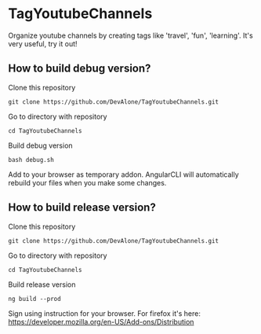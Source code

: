 # TagYoutubeChannels

Organize youtube channels by creating tags like 'travel', 'fun', 'learning'. It's very useful, try it out!

## How to build debug version?

Clone this repository

`git clone https://github.com/DevAlone/TagYoutubeChannels.git`

Go to directory with repository

`cd TagYoutubeChannels`

Build debug version

`bash debug.sh`

Add to your browser as temporary addon. AngularCLI will automatically rebuild your files when you make some changes.

## How to build release version?

Clone this repository

`git clone https://github.com/DevAlone/TagYoutubeChannels.git` 

Go to directory with repository

`cd TagYoutubeChannels` 

Build release version

`ng build --prod`

Sign using instruction for your browser. For firefox it's here: https://developer.mozilla.org/en-US/Add-ons/Distribution

